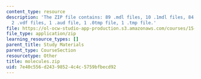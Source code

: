```yaml
---
content_type: resource
description: 'The ZIP file contains: 89 .mdl files, 10 .1mdl files, 84 .2mdl files,
  2 .vdf files, 1 .aud file, 1 .0tmp file, 1 .tmp file.'
file: https://ol-ocw-studio-app-production.s3.amazonaws.com/courses/15-875-applications-of-system-dynamics-spring-2004/7e40c556d24398524c4c5759bfbecd92_molecules.zip
file_type: application/zip
learning_resource_types: []
parent_title: Study Materials
parent_type: CourseSection
resourcetype: Other
title: molecules.zip
uid: 7e40c556-d243-9852-4c4c-5759bfbecd92
---
```

